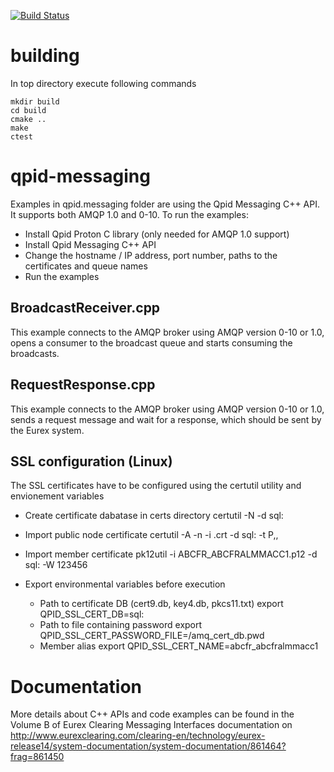 [![Build Status](https://travis-ci.org/Eurex-Clearing-Messaging-Interfaces/C-Code-Examples.svg?branch=master)](https://travis-ci.org/Eurex-Clearing-Messaging-Interfaces/C-Code-Examples)

# building

In top directory execute following commands
```
mkdir build
cd build
cmake ..
make
ctest
```

# qpid-messaging

Examples in qpid.messaging folder are using the Qpid Messaging C++ API. It supports both AMQP 1.0 and 0-10. To run the examples:
- Install Qpid Proton C library (only needed for AMQP 1.0 support)
- Install Qpid Messaging C++ API
- Change the hostname / IP address, port number, paths to the certificates and queue names
- Run the examples

## BroadcastReceiver.cpp

This example connects to the AMQP broker using AMQP version 0-10 or 1.0, opens a consumer to the broadcast queue and starts consuming the broadcasts.

## RequestResponse.cpp

This example connects to the AMQP broker using AMQP version 0-10 or 1.0, sends a request message and wait for a response, which should be sent by the Eurex system.

## SSL configuration (Linux)

The SSL certificates have to be configured using the certutil utility and envionement variables

- Create certificate dabatase in certs directory
    certutil -N -d sql:<path to cert dir>

- Import public node certificate
    certutil -A -n <hostname> -i <hostname>.crt -d sql:<path to cert dir> -t P,,

- Import member certificate
    pk12util -i ABCFR_ABCFRALMMACC1.p12 -d sql:<path to cert dir> -W 123456

- Export environmental variables before execution

    - Path to certificate DB (cert9.db, key4.db, pkcs11.txt)
        export QPID_SSL_CERT_DB=sql:<path to cert dir>
    - Path to file containing password
        export QPID_SSL_CERT_PASSWORD_FILE=<path to cert dir>/amq_cert_db.pwd
    - Member alias
        export QPID_SSL_CERT_NAME=abcfr_abcfralmmacc1


# Documentation

More details about C++ APIs and code examples can be found in the Volume B of Eurex Clearing Messaging Interfaces documentation on http://www.eurexclearing.com/clearing-en/technology/eurex-release14/system-documentation/system-documentation/861464?frag=861450
